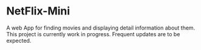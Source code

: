 # NetFlix-Mini
A web App for finding movies and displaying detail information about them. This project is currently work in progress. Frequent updates are to be expected.

